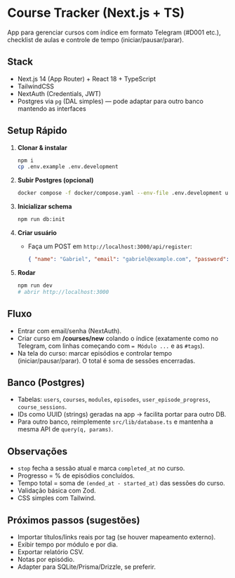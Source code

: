 # Course Tracker (Next.js + TS)

App para gerenciar cursos com índice em formato Telegram (#D001 etc.), checklist de aulas e controle de tempo (iniciar/pausar/parar).

## Stack

- Next.js 14 (App Router) + React 18 + TypeScript
- TailwindCSS
- NextAuth (Credentials, JWT)
- Postgres via `pg` (DAL simples) — pode adaptar para outro banco mantendo as interfaces

## Setup Rápido

1. **Clonar & instalar**

   ```bash
   npm i
   cp .env.example .env.development
   ```

2. **Subir Postgres (opcional)**

   ```bash
   docker compose -f docker/compose.yaml --env-file .env.development up -d
   ```

3. **Inicializar schema**

   ```bash
   npm run db:init
   ```

4. **Criar usuário**

   - Faça um POST em `http://localhost:3000/api/register`:
     ```json
     { "name": "Gabriel", "email": "gabriel@example.com", "password": "123456" }
     ```

5. **Rodar**
   ```bash
   npm run dev
   # abrir http://localhost:3000
   ```

## Fluxo

- Entrar com email/senha (NextAuth).
- Criar curso em **/courses/new** colando o índice (exatamente como no Telegram, com linhas começando com `= Módulo ...` e as `#tags`).
- Na tela do curso: marcar episódios e controlar tempo (iniciar/pausar/parar). O total é soma de sessões encerradas.

## Banco (Postgres)

- Tabelas: `users`, `courses`, `modules`, `episodes`, `user_episode_progress`, `course_sessions`.
- IDs como UUID (strings) geradas na app → facilita portar para outro DB.
- Para outro banco, reimplemente `src/lib/database.ts` e mantenha a mesma API de `query(q, params)`.

## Observações

- `stop` fecha a sessão atual e marca `completed_at` no curso.
- Progresso = % de episódios concluídos.
- Tempo total = soma de `(ended_at - started_at)` das sessões do curso.
- Validação básica com Zod.
- CSS simples com Tailwind.

## Próximos passos (sugestões)

- Importar títulos/links reais por tag (se houver mapeamento externo).
- Exibir tempo por módulo e por dia.
- Exportar relatório CSV.
- Notas por episódio.
- Adapter para SQLite/Prisma/Drizzle, se preferir.
